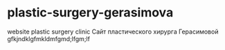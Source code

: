 # plastic-surgery-gerasimova
website plastic surgery clinic
Сайт пластического хирурга Герасимовой
gfkjndklgfmkldmfgmd;lfgm;lf

